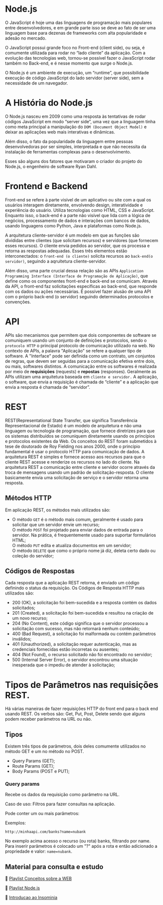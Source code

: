 # Node.js

O JavaScript é hoje uma das linguagens de programação mais populares entre desenvolvedores, e em grande parte isso se deve ao fato de ser uma linguagem base para dezenas de frameworks com alta popularidade e adesão no mercado.

O JavaScript possui grande foco no Front-end (client side), ou seja, é comumente utilizada para rodar no “lado cliente” da aplicação. Com a evolução das tecnologias web, tornou-se possível fazer o JavaScript rodar também no Back-end, e é nesse momento que surge o Node.js.

O Node.js é um ambiente de execução, um “runtime”, que possibilidade execução de código JavaScript do lado servidor (server side), sem a necessidade de um navegador.

# A História do Node.js

O Node.js nasceu em 2009 como uma resposta às tentativas de rodar códigos JavaScript em modo “server side”, uma vez que a linguagem tinha como meta principal a manipulação do ``DOM (Document Object Model)`` e deixar as aplicações web mais interativas e dinâmicas.

Além disso, o fato da popularidade da linguagem entre pessoas desenvolvedoras por ser simples, interpretada e que não necessita da instalação de ferramentas complexas para o desenvolvimento.

Esses são alguns dos fatores que motivaram  o criador do projeto do Node.js, o engenheiro de software Ryan Dahl.

# Frontend e Backend

Front-end se refere à parte visível de um aplicativo ou site com a qual os usuários interagem diretamente, envolvendo design, interatividade e experiência do usuário. Utiliza tecnologias como HTML, CSS e JavaScript. Enquanto isso, o back-end é a parte não visível que lida com a lógica de negócios, processamento de dados e interações com bancos de dados, usando linguagens como Python, Java e plataformas como Node.js.

A arquitetura cliente-servidor é um modelo em que as funções são divididas entre clientes (que solicitam recursos) e servidores (que fornecem esses recursos). O cliente envia pedidos ao servidor, que os processa e retorna as respostas adequadas. Esses três elementos estão interconectados: o ``front-end (o cliente)`` solicita recursos ao ``back-end(o servidor)``, seguindo a aqruitetura cliente-servidor.

Além disso, uma parte crucial dessa relação são as APIs ``Application Programming Interface (Interface de Programação de Aplicação)``, que define como os componentes front-end e back-end se comunicam. Através da API, o front-end faz solicitações específicas ao back-end, que responde com os dados ou ações necessárias. É possível fazer alusão de uma API com o próprio back-end (o servidor) seguindo determinados protocolos e convenções.

# API

APIs são mecanismos que permitem que dois componentes de software se comuniquem usando um conjunto de definições e protocolos, sendo o ``protocolo HTTP`` o principal protocolo de comunicação utilizado na web. No contexto de APIs, a palavra "Aplicação" se refere a qualquer tipo de software. A "Interface" pode ser definida como um contrato, um conjuntos de regras, que devem ser seguidas para a comunicação efetiva entre dois, ou mais, softwares distintos. A comunicação entre os softwares é realizada por meio de **requisições** (requests) e **repostas** (responses).
Geralmente as APIs utilizam uma arquitetura baseada em ``cliente e servidor.`` A aplicação, o software, que envia a requisição é chamada de “cliente” e a aplicação que envia a resposta é chamada de “servidor”.

# REST

REST(Representational State Transfer, que significa Transferência Representacional de Estado) é um modelo de arquitetura e não uma linguagem ou tecnologia de programação, que fornece diretrizes para que os sistemas distribuídos se comuniquem diretamente usando os princípios e protocolos existentes da Web.
Os conceitos do REST foram submetidos à tese de doutorado de Roy Fielding nos anos 2000, onde o princípio fundamental é usar o protocolo HTTP para comunicação de dados.
A arquitetura REST é simples e fornece acesso aos recursos para que o cliente REST acesse e renderize os recursos no lado do cliente.
Na arquitetura REST a comunicação entre cliente e servidor ocorre através da troca de mensagens usando um padrão de solicitação-resposta. O cliente basicamente envia uma solicitação de serviço e o servidor retorna uma resposta.

## Métodos HTTP
Em aplicação REST, os métodos mais utilizados são:

* O método ``GET`` é o método mais comum, geralmente é usado para solicitar que um servidor envie um recurso;<br>
O método ``POST`` foi projetado para enviar dados de entrada para o servidor. Na prática, é frequentemente usado para suportar formulários HTML;<br>
O método ``PUT`` edita e atualiza documentos em um servidor;<br>
O método ``DELETE`` que como o próprio nome já diz, deleta certo dado ou coleção do servidor;<br>

## Códigos de Respostas
Cada resposta que a aplicação REST retorna, é enviado um código definindo o status da requisição. Os Códigos de Resposta HTTP mais utilizados são:
* 200 (OK), a solicitação foi bem-sucedida e a resposta contém os dados solicitados;<br>
* 201 (Created), a solicitação foi bem-sucedida e resultou na criação de um novo recurso;<br>
* 204 (No Content), este código significa que o servidor processou a solicitação com sucesso, mas não retornará nenhum conteúdo;<br>
* 400 (Bad Request), a solicitação foi malformada ou contém parâmetros inválidos;<br>
* 401 (Unauthorized), a solicitação requer autenticação, mas as credenciais fornecidas estão incorretas ou ausentes;<br>
* 404 (Not Found), o recurso solicitado não foi encontrado no servidor;<br>
* 500 (Internal Server Error), o servidor encontrou uma situação inesperada que o impediu de atender à solicitação;<br>

# Tipos de Parâmetros nas requisições REST.

Há várias maneiras de fazer requisições HTTP do front end para o back end usando REST.
Os verbos são: Get, Put, Post, Delete sendo que alguns podem receber parâmetros na URL ou não.

## Tipos
Existem três tipos de parâmetros, dois deles comumente utilizados no método GET e um no método no POST.

* Query Params (GET);
* Route Params (GET);
* Body Params (POST e PUT);

### Query params

Recebe os dados da requisição como parâmetro na URL.

Caso de uso: Filtros para fazer consultas na aplicação.

Pode conter um ou mais parâmetros:

Exemplos:

``http://minhaapi.com/banks?name=nubank``

No exemplo acima acesso o recurso (ou rota) banks, filtrando por name. Para inserir parâmetros é colocado um "?" após a rota e então adicionado a propriedade e valor: ``name=nubank``.


## Material para consulta e estudo

💙 [Playlist Conceitos sobre a WEB](https://www.youtube.com/playlist?list=PLPjSrtKJfMyfh-Pk-H-I_5nYAognbeGG7)

💚 [Playlist Node.js](https://www.youtube.com/playlist?list=PLPjSrtKJfMye2tETbbWSql4k_E4TFlQPT)

💜 [Introducao ao Insominia](https://youtu.be/gLpw0GSDYaw)
